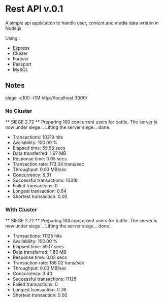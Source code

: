Rest API v.0.1
========

A simple api application to handle user, content and media data written in Node.js


Using : 

- Express
- Cluster
- Forever
- Passport
- MySQL

Notes
----------

siege -c100 -t1M http://localhost:3000/

### No Cluster 

** SIEGE 2.72
** Preparing 100 concurrent users for battle.
The server is now under siege...
Lifting the server siege...      done.

- Transactions:		       10319 hits
- Availability:		      100.00 %
- Elapsed time:		       59.53 secs
- Data transferred:	        1.67 MB
- Response time:		        0.05 secs
- Transaction rate:	      173.34 trans/sec
- Throughput:		        0.03 MB/sec
- Concurrency:		        9.31
- Successful transactions:       10319
- Failed transactions:	           0
- Longest transaction:	        0.64
- Shortest transaction:	        0.00


### With Cluster

** SIEGE 2.72
** Preparing 100 concurrent users for battle.
The server is now under siege...
Lifting the server siege...      done.

- Transactions:		       11125 hits
- Availability:		      100.00 %
- Elapsed time:		       59.17 secs
- Data transferred:	        1.80 MB
- Response time:		        0.02 secs
- Transaction rate:	      188.02 trans/sec
- Throughput:		        0.03 MB/sec
- Concurrency:		        3.40
- Successful transactions:       11125
- Failed transactions:	           0
- Longest transaction:	        0.76
- Shortest transaction:	        0.00

